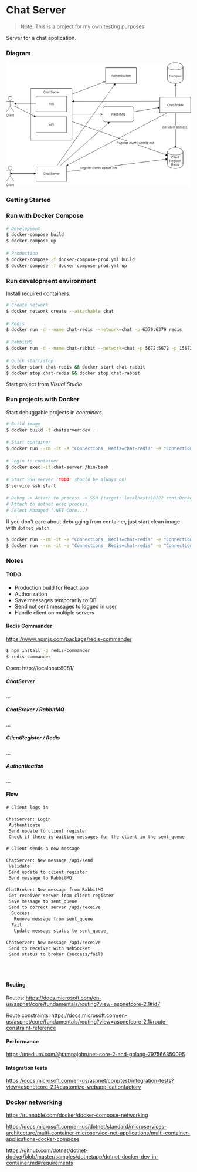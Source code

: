 # Chat Server

> Note: This is a project for my own testing purposes

Server for a chat application.

### Diagram

![diagram](./docs/chat-server.png)

### Getting Started

### Run with Docker Compose

```sh
# Developemnt
$ docker-compose build
$ docker-compose up

# Production
$ docker-compose -f docker-compose-prod.yml build
$ docker-compose -f docker-compose-prod.yml up
```

### Run development environment

Install required containers:

```sh
# Create network
$ docker network create --attachable chat

# Redis
$ docker run -d --name chat-redis --network=chat -p 6379:6379 redis

# RabbitMQ
$ docker run -d --name chat-rabbit --network=chat -p 5672:5672 -p 15672:15672 rabbitmq:3-management

# Quick start/stop
$ docker start chat-redis && docker start chat-rabbit
$ docker stop chat-redis && docker stop chat-rabbit
```

Start project from _Visual Studio_.

### Run projects with Docker

Start debuggable projects in _containers_.

```sh
# Build image
$ docker build -t chatserver:dev .

# Start container
$ docker run --rm -it -e "Connections__Redis=chat-redis" -e "Connections__RabbitMQ=chat-rabbit" -e "DOTNET_RUNNING_IN_CONTAINER=true" -p 5000:5000 -p 10222:22 --name chat-server --network=chat -v C:\src\GitHub\chat-server\src\ChatServer:/app/ -w /app chatserver:dev

# Login to container
$ docker exec -it chat-server /bin/bash

# Start SSH server (TODO: should be always on)
$ service ssh start

# Debug -> Attach to process -> SSH (target: localhost:10222 root:Docker!) 
# Attach to dotnet exec process
# Select Managed (.NET Core...)
```


If you don't care about debugging from container, just start clean image with `dotnet watch`
```sh
$ docker run --rm -it -e "Connections__Redis=chat-redis" -e "Connections__RabbitMQ=chat-rabbit" -e "DOTNET_RUNNING_IN_CONTAINER=true" -p 5000:5000 --name chat-server --network=chat -v C:\src\GitHub\chat-server\src\ChatServer:/app/ -w /app microsoft/dotnet:2.1-sdk dotnet watch run
$ docker run --rm -it -e "Connections__Redis=chat-redis" -e "Connections__RabbitMQ=chat-rabbit" -e "DOTNET_RUNNING_IN_CONTAINER=true" -p 5000:5000 --name chat-server --network=chat -v C:\src\GitHub\chat-server\src\ChatBroker:/app/ -w /app microsoft/dotnet:2.1-sdk dotnet watch run
```

### Notes

#### TODO

* Production build for React app
* Authorization
* Save messages temporarily to DB
* Send not sent messages to logged in user
* Handle client on multiple servers
 
#### Redis Commander

https://www.npmjs.com/package/redis-commander

```sh
$ npm install -g redis-commander
$ redis-commander
```

Open: http://localhost:8081/

##### ChatServer

...

##### ChatBroker / RabbitMQ

...

##### ClientRegister / Redis

...

##### Authentication

...


#### Flow

```
# Client logs in

ChatServer: Login
 Authenticate
 Send update to client register
 Check if there is waiting messages for the client in the sent_queue

# Client sends a new message

ChatServer: New message /api/send
 Validate
 Send update to client register
 Send message to RabbitMQ

ChatBroker: New message from RabbitMQ
 Get receiver server from client register
 Save message to sent_queue
 Send to correct server /api/receive
  Success
   Remove message from sent_queue
  Fail
   Update message status to sent_queue_

ChatServer: New message /api/receive
 Send to receiver with WebSocket
 Send status to broker (success/fail)

 


```

#### Routing

Routes: https://docs.microsoft.com/en-us/aspnet/core/fundamentals/routing?view=aspnetcore-2.1#id7

Route constraints: 
https://docs.microsoft.com/en-us/aspnet/core/fundamentals/routing?view=aspnetcore-2.1#route-constraint-reference


#### Performance

https://medium.com/@tampajohn/net-core-2-and-golang-797566350095

#### Integration tests

https://docs.microsoft.com/en-us/aspnet/core/test/integration-tests?view=aspnetcore-2.1#customize-webapplicationfactory

### Docker networking

https://runnable.com/docker/docker-compose-networking

https://docs.microsoft.com/en-us/dotnet/standard/microservices-architecture/multi-container-microservice-net-applications/multi-container-applications-docker-compose

https://github.com/dotnet/dotnet-docker/blob/master/samples/dotnetapp/dotnet-docker-dev-in-container.md#requirements
